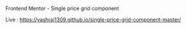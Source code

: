 Frontend Mentor - Single price grid component 

Live : https://yashraj1309.github.io/single-price-grid-component-master/
